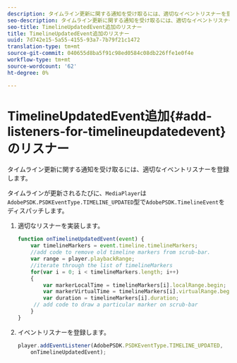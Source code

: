 ```yaml
---
description: タイムライン更新に関する通知を受け取るには、適切なイベントリスナーを登録します。
seo-description: タイムライン更新に関する通知を受け取るには、適切なイベントリスナーを登録します。
seo-title: TimelineUpdatedEvent追加のリスナー
title: TimelineUpdatedEvent追加のリスナー
uuid: 7d742e15-5a55-4155-93a7-7b79f21c1472
translation-type: tm+mt
source-git-commit: 040655d8ba5f91c98ed0584c08db226ffe1e0f4e
workflow-type: tm+mt
source-wordcount: '62'
ht-degree: 0%

---
```



# TimelineUpdatedEvent追加{#add-listeners-for-timelineupdatedevent}のリスナー

タイムライン更新に関する通知を受け取るには、適切なイベントリスナーを登録します。

タイムラインが更新されるたびに、`MediaPlayer`は`AdobePSDK.PSDKEventType.TIMELINE_UPDATED`型で`AdobePSDK.TimelineEvent`をディスパッチします。
1. 適切なリスナーを実装します。

   ```js
   function onTimelineUpdatedEvent(event) { 
       var timelineMarkers = event.timeline.timelineMarkers; 
       //add code to remove old timeline markers from scrub-bar. 
       var range = player.playbackRange; 
       //iterate through the list of timelineMarkers 
       for(var i = 0; i < timelineMarkers.length; i++) 
       { 
           var markerLocalTime = timelineMarkers[i].localRange.begin; 
           var markerVirtualTime = timelineMarkers[i].virtualRange.begin; 
           var duration = timelineMarkers[i].duration; 
        // add code to draw a particular marker on scrub-bar 
       }      
   }
   ```

1. イベントリスナーを登録します。

   ```js
   player.addEventListener(AdobePSDK.PSDKEventType.TIMELINE_UPDATED,  
       onTimelineUpdatedEvent);
   ```

